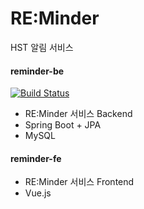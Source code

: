# RE:Minder
HST 알림 서비스

#### reminder-be
[![Build Status](https://travis-ci.com/Team-HST/reminder.svg?branch=develop)](https://travis-ci.com/Team-HST/reminder)
- RE:Minder 서비스 Backend
- Spring Boot + JPA
- MySQL

#### reminder-fe
- RE:Minder 서비스 Frontend
- Vue.js
